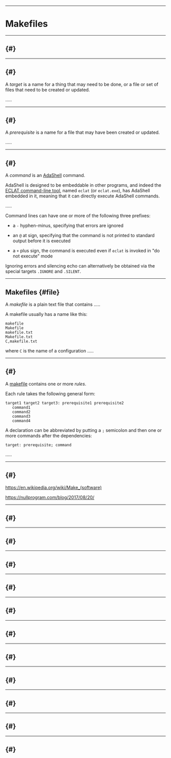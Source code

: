 -----------------------------------------------------------------------------------------------
# Makefiles





-----------------------------------------------------------------------------------------------
## {#}




-----------------------------------------------------------------------------------------------
## {#}

A _target_ is a name for a thing that may need to be done, or a file or set of files that need
to be created or updated. 

.....



-----------------------------------------------------------------------------------------------
## {#}

A _prerequisite_ is a name for a file that may have been created or updated. 

.....



-----------------------------------------------------------------------------------------------
## {#}

A _command_ is an [AdaShell](../adashell/adashell.md) command.

AdaShell is designed to be embeddable in other programs, and indeed the [ECLAT command-line
tool](../tools/eclat.md), named `eclat` (or `eclat.exe`), has AdaShell embedded in it, meaning
that it can directly execute AdaShell commands. 

.....




Command lines can have one or more of the following three prefixes:

 * a `-` hyphen-minus, specifying that errors are ignored

 * an `@` at sign, specifying that the command is not printed to standard output before it is
   executed

 * a `+` plus sign, the command is executed even if `eclat` is invoked in "do not execute" mode

Ignoring errors and silencing echo can alternatively be obtained via the special targets
`.IGNORE` and `.SILENT`. 






-----------------------------------------------------------------------------------------------
## Makefiles {#file}

A _makefile_ is a plain text file that contains  .....




A makefile usually has a name like this: 

    makefile
    Makefile
    makefile.txt
    Makefile.txt
    C,makefile.txt

where `C` is the name of a configuration .....







-----------------------------------------------------------------------------------------------
## {#}

A [makefile](#file) contains one or more _rules_. 

Each rule takes the following general form: 

```
target1 target2 target3: prerequisite1 prerequisite2
   command1
   command2
   command3
   command4
```

A declaration can be abbreviated by putting a `;` semicolon and then one or more commands after
the dependencies: 

```
target: prerequisite; command
```

.....








-----------------------------------------------------------------------------------------------
## {#}




https://en.wikipedia.org/wiki/Make_(software)

https://nullprogram.com/blog/2017/08/20/








-----------------------------------------------------------------------------------------------
## {#}




-----------------------------------------------------------------------------------------------
## {#}




-----------------------------------------------------------------------------------------------
## {#}




-----------------------------------------------------------------------------------------------
## {#}




-----------------------------------------------------------------------------------------------
## {#}




-----------------------------------------------------------------------------------------------
## {#}




-----------------------------------------------------------------------------------------------
## {#}




-----------------------------------------------------------------------------------------------
## {#}




-----------------------------------------------------------------------------------------------
## {#}




-----------------------------------------------------------------------------------------------
## {#}




-----------------------------------------------------------------------------------------------
## {#}








